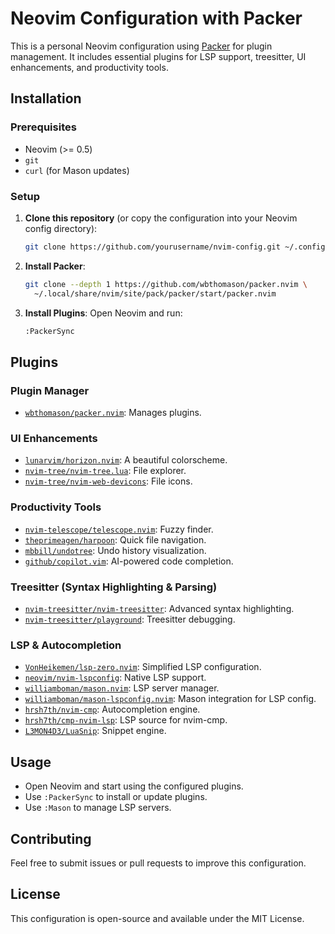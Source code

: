 # Neovim Configuration with Packer

This is a personal Neovim configuration using [Packer](https://github.com/wbthomason/packer.nvim) for plugin management. It includes essential plugins for LSP support, treesitter, UI enhancements, and productivity tools.

## Installation

### Prerequisites
- Neovim (>= 0.5)
- `git`
- `curl` (for Mason updates)

### Setup

1. **Clone this repository** (or copy the configuration into your Neovim config directory):
   ```sh
   git clone https://github.com/yourusername/nvim-config.git ~/.config/nvim
   ```
2. **Install Packer**:
   ```sh
   git clone --depth 1 https://github.com/wbthomason/packer.nvim \
     ~/.local/share/nvim/site/pack/packer/start/packer.nvim
   ```
3. **Install Plugins**:
   Open Neovim and run:
   ```sh
   :PackerSync
   ```

## Plugins

### Plugin Manager
- [`wbthomason/packer.nvim`](https://github.com/wbthomason/packer.nvim): Manages plugins.

### UI Enhancements
- [`lunarvim/horizon.nvim`](https://github.com/lunarvim/horizon.nvim): A beautiful colorscheme.
- [`nvim-tree/nvim-tree.lua`](https://github.com/nvim-tree/nvim-tree.lua): File explorer.
- [`nvim-tree/nvim-web-devicons`](https://github.com/nvim-tree/nvim-web-devicons): File icons.

### Productivity Tools
- [`nvim-telescope/telescope.nvim`](https://github.com/nvim-telescope/telescope.nvim): Fuzzy finder.
- [`theprimeagen/harpoon`](https://github.com/theprimeagen/harpoon): Quick file navigation.
- [`mbbill/undotree`](https://github.com/mbbill/undotree): Undo history visualization.
- [`github/copilot.vim`](https://github.com/github/copilot.vim): AI-powered code completion.

### Treesitter (Syntax Highlighting & Parsing)
- [`nvim-treesitter/nvim-treesitter`](https://github.com/nvim-treesitter/nvim-treesitter): Advanced syntax highlighting.
- [`nvim-treesitter/playground`](https://github.com/nvim-treesitter/playground): Treesitter debugging.

### LSP & Autocompletion
- [`VonHeikemen/lsp-zero.nvim`](https://github.com/VonHeikemen/lsp-zero.nvim): Simplified LSP configuration.
- [`neovim/nvim-lspconfig`](https://github.com/neovim/nvim-lspconfig): Native LSP support.
- [`williamboman/mason.nvim`](https://github.com/williamboman/mason.nvim): LSP server manager.
- [`williamboman/mason-lspconfig.nvim`](https://github.com/williamboman/mason-lspconfig.nvim): Mason integration for LSP config.
- [`hrsh7th/nvim-cmp`](https://github.com/hrsh7th/nvim-cmp): Autocompletion engine.
- [`hrsh7th/cmp-nvim-lsp`](https://github.com/hrsh7th/cmp-nvim-lsp): LSP source for nvim-cmp.
- [`L3MON4D3/LuaSnip`](https://github.com/L3MON4D3/LuaSnip): Snippet engine.

## Usage
- Open Neovim and start using the configured plugins.
- Use `:PackerSync` to install or update plugins.
- Use `:Mason` to manage LSP servers.

## Contributing
Feel free to submit issues or pull requests to improve this configuration.

## License
This configuration is open-source and available under the MIT License.


